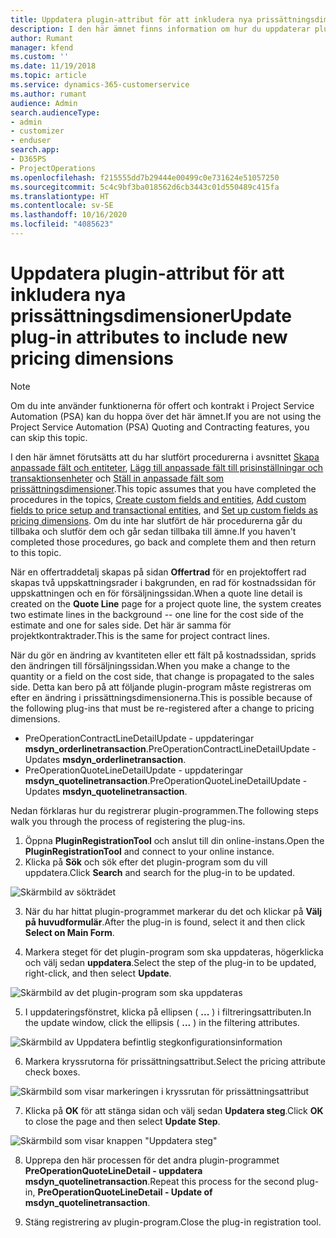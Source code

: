 ```yaml
---
title: Uppdatera plugin-attribut för att inkludera nya prissättningsdimensioner
description: I den här ämnet finns information om hur du uppdaterar plugin-attribut för prissättningsdimensioner.
author: Rumant
manager: kfend
ms.custom: ''
ms.date: 11/19/2018
ms.topic: article
ms.service: dynamics-365-customerservice
ms.author: rumant
audience: Admin
search.audienceType:
- admin
- customizer
- enduser
search.app:
- D365PS
- ProjectOperations
ms.openlocfilehash: f215555dd7b29444e00499c0e731624e51057250
ms.sourcegitcommit: 5c4c9bf3ba018562d6cb3443c01d550489c415fa
ms.translationtype: HT
ms.contentlocale: sv-SE
ms.lasthandoff: 10/16/2020
ms.locfileid: "4085623"
---
```

# <a name="update-plug-in-attributes-to-include-new-pricing-dimensions"></a><span data-ttu-id="b0bb4-103">Uppdatera plugin-attribut för att inkludera nya prissättningsdimensioner</span><span class="sxs-lookup"><span data-stu-id="b0bb4-103">Update plug-in attributes to include new pricing dimensions</span></span>

> [!NOTE]
> <span data-ttu-id="b0bb4-104">Om du inte använder funktionerna för offert och kontrakt i Project Service Automation (PSA) kan du hoppa över det här ämnet.</span><span class="sxs-lookup"><span data-stu-id="b0bb4-104">If you are not using the Project Service Automation (PSA) Quoting and Contracting features, you can skip this topic.</span></span>

<span data-ttu-id="b0bb4-105">I den här ämnet förutsätts att du har slutfört procedurerna i avsnittet [Skapa anpassade fält och entiteter](create-custom-fields-entities.md), [Lägg till anpassade fält till prisinställningar och transaktionsenheter](field-references.md) och [Ställ in anpassade fält som prissättningsdimensioner](set-up-pricing-dimensions.md).</span><span class="sxs-lookup"><span data-stu-id="b0bb4-105">This topic assumes that you have completed the procedures in the topics, [Create custom fields and entities](create-custom-fields-entities.md), [Add custom fields to price setup and transactional entities](field-references.md), and [Set up custom fields as pricing dimensions](set-up-pricing-dimensions.md).</span></span> <span data-ttu-id="b0bb4-106">Om du inte har slutfört de här procedurerna går du tillbaka och slutför dem och går sedan tillbaka till ämne.</span><span class="sxs-lookup"><span data-stu-id="b0bb4-106">If you haven't completed those procedures, go back and complete them and then return to this topic.</span></span>

<span data-ttu-id="b0bb4-107">När en offertraddetalj skapas på sidan **Offertrad** för en projektoffert rad skapas två uppskattningsrader i bakgrunden, en rad för kostnadssidan för uppskattningen och en för försäljningssidan.</span><span class="sxs-lookup"><span data-stu-id="b0bb4-107">When a quote line detail is created on the **Quote Line** page for a project quote line, the system creates two estimate lines in the background -- one line for the cost side of the estimate and one for sales side.</span></span> <span data-ttu-id="b0bb4-108">Det här är samma för projektkontraktrader.</span><span class="sxs-lookup"><span data-stu-id="b0bb4-108">This is the same  for project contract lines.</span></span>

<span data-ttu-id="b0bb4-109">När du gör en ändring av kvantiteten eller ett fält på kostnadssidan, sprids den ändringen till försäljningssidan.</span><span class="sxs-lookup"><span data-stu-id="b0bb4-109">When you make a change to the quantity or a field on the cost side, that change is propagated to the sales side.</span></span> <span data-ttu-id="b0bb4-110">Detta kan bero på att följande plugin-program måste registreras om efter en ändring i prissättningsdimensionerna.</span><span class="sxs-lookup"><span data-stu-id="b0bb4-110">This is possible because of the following plug-ins that must be re-registered after a change to pricing dimensions.</span></span>

- <span data-ttu-id="b0bb4-111">PreOperationContractLineDetailUpdate - uppdateringar **msdyn_orderlinetransaction**.</span><span class="sxs-lookup"><span data-stu-id="b0bb4-111">PreOperationContractLineDetailUpdate - Updates **msdyn_orderlinetransaction**.</span></span>
- <span data-ttu-id="b0bb4-112">PreOperationQuoteLineDetailUpdate - uppdateringar **msdyn_quotelinetransaction**.</span><span class="sxs-lookup"><span data-stu-id="b0bb4-112">PreOperationQuoteLineDetailUpdate - Updates **msdyn_quotelinetransaction**.</span></span>

<span data-ttu-id="b0bb4-113">Nedan förklaras hur du registrerar plugin-programmen.</span><span class="sxs-lookup"><span data-stu-id="b0bb4-113">The following steps walk you through the process of registering the plug-ins.</span></span>

1. <span data-ttu-id="b0bb4-114">Öppna **PluginRegistrationTool** och anslut till din online-instans.</span><span class="sxs-lookup"><span data-stu-id="b0bb4-114">Open the **PluginRegistrationTool** and connect to your online instance.</span></span>
2. <span data-ttu-id="b0bb4-115">Klicka på **Sök** och sök efter det plugin-program som du vill uppdatera.</span><span class="sxs-lookup"><span data-stu-id="b0bb4-115">Click **Search** and search for the plug-in to be updated.</span></span>

 ![Skärmbild av sökträdet](media/PRT-1.png)

3. <span data-ttu-id="b0bb4-117">När du har hittat plugin-programmet markerar du det och klickar på **Välj på huvudformulär**.</span><span class="sxs-lookup"><span data-stu-id="b0bb4-117">After the plug-in is found, select it and then click **Select on Main Form**.</span></span>

4. <span data-ttu-id="b0bb4-118">Markera steget för det plugin-program som ska uppdateras, högerklicka och välj sedan **uppdatera**.</span><span class="sxs-lookup"><span data-stu-id="b0bb4-118">Select the step of the plug-in to be updated, right-click, and then select **Update**.</span></span>

 ![Skärmbild av det plugin-program som ska uppdateras](media/PRT-2.png)
 
5. <span data-ttu-id="b0bb4-120">I uppdateringsfönstret, klicka på ellipsen ( **...** ) i filtreringsattributen.</span><span class="sxs-lookup"><span data-stu-id="b0bb4-120">In the update window, click the ellipsis ( **...** ) in the filtering attributes.</span></span>

 ![Skärmbild av Uppdatera befintlig stegkonfigurationsinformation](media/PRT-3.png)
 
6. <span data-ttu-id="b0bb4-122">Markera kryssrutorna för prissättningsattribut.</span><span class="sxs-lookup"><span data-stu-id="b0bb4-122">Select the pricing attribute check boxes.</span></span>

 ![Skärmbild som visar markeringen i kryssrutan för prissättningsattribut](media/PRT-4.png)

7. <span data-ttu-id="b0bb4-124">Klicka på **OK** för att stänga sidan och välj sedan **Updatera steg**.</span><span class="sxs-lookup"><span data-stu-id="b0bb4-124">Click **OK** to close the page and then select **Update Step**.</span></span>

 ![Skärmbild som visar knappen "Uppdatera steg"](media/PRT-5.png)
 
8. <span data-ttu-id="b0bb4-126">Upprepa den här processen för det andra plugin-programmet **PreOperationQuoteLineDetail - uppdatera msdyn_quotelinetransaction**.</span><span class="sxs-lookup"><span data-stu-id="b0bb4-126">Repeat this process for the second plug-in, **PreOperationQuoteLineDetail - Update of msdyn_quotelinetransaction**.</span></span>

9. <span data-ttu-id="b0bb4-127">Stäng registrering av plugin-program.</span><span class="sxs-lookup"><span data-stu-id="b0bb4-127">Close the plug-in registration tool.</span></span>

